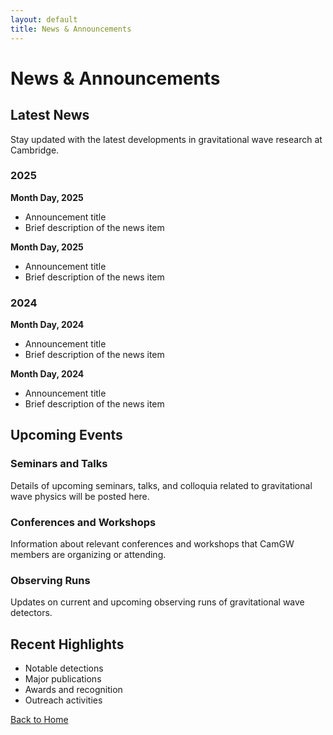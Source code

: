 ```yaml
---
layout: default
title: News & Announcements
---
```


# News & Announcements

## Latest News

Stay updated with the latest developments in gravitational wave research at Cambridge.

### 2025

**Month Day, 2025**
- Announcement title
- Brief description of the news item

**Month Day, 2025**
- Announcement title
- Brief description of the news item

### 2024

**Month Day, 2024**
- Announcement title
- Brief description of the news item

**Month Day, 2024**
- Announcement title
- Brief description of the news item

## Upcoming Events

### Seminars and Talks

Details of upcoming seminars, talks, and colloquia related to gravitational wave physics will be posted here.

### Conferences and Workshops

Information about relevant conferences and workshops that CamGW members are organizing or attending.

### Observing Runs

Updates on current and upcoming observing runs of gravitational wave detectors.

## Recent Highlights

- Notable detections
- Major publications
- Awards and recognition
- Outreach activities

[Back to Home](index.html)
